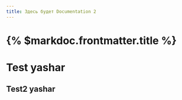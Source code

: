 ```yaml
---
title: Здесь будет Documentation 2
---
```


# {% $markdoc.frontmatter.title %}

# Test yashar

## Test2 yashar